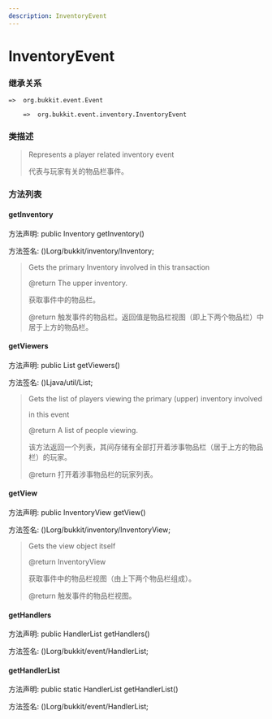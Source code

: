 ```yaml
---
description: InventoryEvent
---
```


# InventoryEvent

### 继承关系

    =>  org.bukkit.event.Event

        =>  org.bukkit.event.inventory.InventoryEvent

### 类描述

> Represents a player related inventory event
>
> 代表与玩家有关的物品栏事件。

### 方法列表

#### getInventory

方法声明: public Inventory getInventory()

方法签名: ()Lorg/bukkit/inventory/Inventory;

> Gets the primary Inventory involved in this transaction
>
> @return The upper inventory.
>
> 获取事件中的物品栏。
>
> @return 触发事件的物品栏。返回值是物品栏视图（即上下两个物品栏）中居于上方的物品栏。

#### getViewers

方法声明: public List<HumanEntity> getViewers()

方法签名: ()Ljava/util/List;

> Gets the list of players viewing the primary (upper) inventory involved
>
> in this event
>
> @return A list of people viewing.
>
> 该方法返回一个列表，其间存储有全部打开着涉事物品栏（居于上方的物品栏）的玩家。
>
> @return 打开着涉事物品栏的玩家列表。

#### getView

方法声明: public InventoryView getView()

方法签名: ()Lorg/bukkit/inventory/InventoryView;

> Gets the view object itself
>
> @return InventoryView
>
> 获取事件中的物品栏视图（由上下两个物品栏组成）。
>
> @return 触发事件的物品栏视图。

#### getHandlers

方法声明: public HandlerList getHandlers()

方法签名: ()Lorg/bukkit/event/HandlerList;

#### getHandlerList

方法声明: public static HandlerList getHandlerList()

方法签名: ()Lorg/bukkit/event/HandlerList;